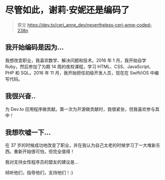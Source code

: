 # 尽管如此，谢莉·安妮还是编码了

> 原文 https://dev.to/ceri_anne_dev/nevertheless-ceri-anne-coded-238n

## 我开始编码是因为...

我想改变职业，我喜欢数学、解决问题和技术。2016 年 1 月，我开始自学 Ruby，然后参加了为期 14 周的夜校课程，学习 HTML、CSS、JavaScript、PHP 和 SQL。2016 年 11 月，我开始担任初级开发人员，现在在 Swift/iOS 中编写代码。

## 我很兴奋..

为 Dev.to 应用程序做贡献。第一次为开源做贡献时，我很紧张，但我喜欢参与其中！

## 我想吹嘘一下...

在 37 岁的时候成功地改变了职业，并在我认为自己太老的时候学习了一大堆新东西。重新开始很可怕，但完全值得！

我对支持女性程序员的盟友的建议是...

倾听他们，指导他们，支持他们！:)